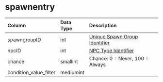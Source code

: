 # spawnentry

| Column | Data Type | Description |
| :--- | :--- | :--- |
| spawngroupID | int | [Unique Spawn Group Identifier](spawngroup.md) |
| npcID | int | [NPC Type Identifier](https://github.com/EQEmu/docs-db-schema/tree/e0eb157dbf5563b03c0faf391abc87ec69239f4a/docs/categories/spawns/npc_types.md) |
| chance | smallint | Chance: 0 = Never, 100 = Always |
| condition\_value\_filter | mediumint |  |

